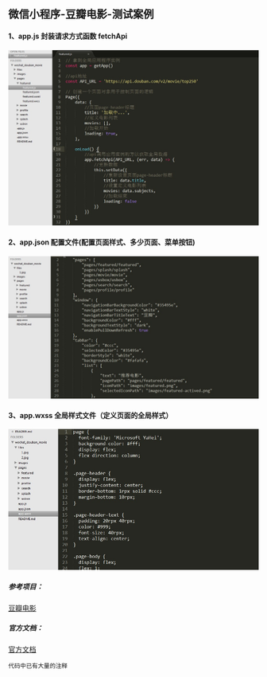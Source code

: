 ## 微信小程序-豆瓣电影-测试案例

#### 1、app.js 封装请求方式函数 fetchApi

![image](./files/1.jpg)

#### 2、app.json 配置文件(配置页面样式、多少页面、菜单按钮)
![image](./files/2.jpg)

#### 3、app.wxss 全局样式文件（定义页面的全局样式）
![image](./files/3.jpg)

##### 参考项目：
[豆瓣电影](https://github.com/zce/weapp-demo/tree/backup "豆瓣电影")

##### 官方文档：
[官方文档](https://mp.weixin.qq.com/debug/wxadoc/dev/ "官方文档")

```
代码中已有大量的注释
```